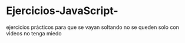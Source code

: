 # Ejercicios-JavaScript-
ejercicios prácticos para que se vayan soltando no se queden solo con videos no tenga miedo
